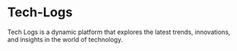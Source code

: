 # Tech-Logs
Tech Logs is a dynamic platform that explores the latest trends, innovations, and insights in the world of technology.
